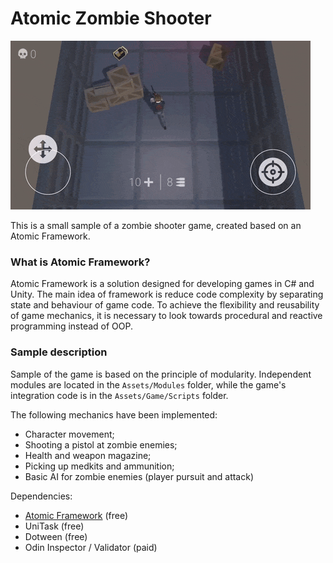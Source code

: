 # Atomic Zombie Shooter

![============ GIF DEMONSTRATION ============](images/demo.gif)

This is a small sample of a zombie shooter game, created based on an Atomic Framework.

### What is Atomic Framework?
Atomic Framework is a solution designed for developing games in C# and Unity. The main idea of framework is reduce code complexity by separating state and behaviour of game code. To achieve the flexibility and reusability of game mechanics, it is necessary to look towards procedural and reactive programming instead of OOP.

### Sample description

Sample of the game is based on the principle of modularity. Independent modules are located in the `Assets/Modules` folder, while the game's integration code is in the `Assets/Game/Scripts` folder.

The following mechanics have been implemented:
- Character movement;
- Shooting a pistol at zombie enemies;
- Health and weapon magazine;
- Picking up medkits and ammunition;
- Basic AI for zombie enemies (player pursuit and attack)

Dependencies:
- [Atomic Framework](https://github.com/StarKRE22/Atomic) (free)
- UniTask (free)
- Dotween (free)
- Odin Inspector / Validator (paid)


